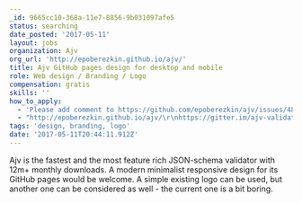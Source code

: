 ```yaml
---
_id: 9665cc10-368a-11e7-8856-9b031097afe5
status: searching
date_posted: '2017-05-11'
layout: jobs
organization: Ajv
org_url: 'http://epoberezkin.github.io/ajv/'
title: Ajv GitHub pages design for desktop and mobile
role: Web design / Branding / Logo
compensation: gratis
skills: ''
how_to_apply:
  - 'Please add comment to https://github.com/epoberezkin/ajv/issues/487'
  - "http://epoberezkin.github.io/ajv/\r\nhttps://gitter.im/ajv-validator/ajv"
tags: 'design, branding, logo'
date: '2017-05-11T20:44:11.912Z'
---
```

Ajv is the fastest and the most feature rich JSON-schema validator with 12m+ monthly downloads.
A modern minimalist responsive design for its GitHub pages would be welcome.
A simple existing logo can be used, but another one can be considered as well - the current one is a bit boring.
